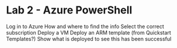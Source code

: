 # Lab 2 - Azure PowerShell
Log in to Azure
How and where to find the info
Select the correct subscription
Deploy a VM
Deploy an ARM template (from Quickstart Templates?)
Show what is deployed to see this has been successful
